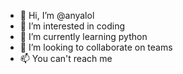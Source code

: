 - 👋 Hi, I’m @anyalol
- 👀 I’m interested in coding
- 🌱 I’m currently learning python
- 💞️ I’m looking to collaborate on teams
- 📫 You can't reach me

<!---
anyalol/anyalol is a ✨ special ✨ repository because its `README.md` (this file) appears on your GitHub profile.
You can click the Preview link to take a look at your changes.
--->

